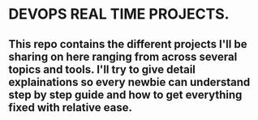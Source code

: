 # DEVOPS REAL TIME PROJECTS.


## This repo contains the different projects I'll be sharing on here ranging from across several topics and tools. I'll try to give detail explainations so every newbie can understand step by step guide and how to get everything fixed with relative ease.

###
